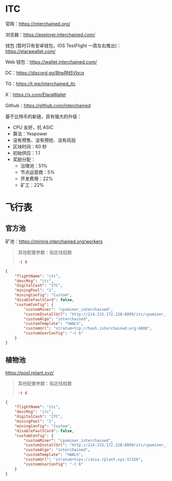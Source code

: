 # ITC

官网：https://interchained.org/

浏览器：https://explorer.interchained.com/

钱包 (暂时只有安卓钱包，IOS TestFlight 一周左右推出)：https://elarawallet.com/

Web 钱包：https://wallet.interchained.com/

DC：https://discord.gg/BtwRN5Vbcq

TG：https://t.me/interchained_itc

X：https://x.com/ElaraWallet

Github：https://github.com/interchained



基于比特币的新链，具有强大的升级：

- CPU 友好，抗 ASIC
- 算法：Yespower
- 没有预售、没有预挖、没有风投
- 区块时间：60 秒
- 初始供应：1.1
- 奖励分配：
  - 治理池：51%
  - 节点运营商：5%
  - 开发费用：22%
  - 矿工：22%



# 飞行表

## 官方池

矿池：https://mining.interchained.org/workers

> 其他配置参数：指定线程数
>
> ```ini
> -t 6
> ```



```json
{
    "flightName": "itc",
    "descMsg": "itc",
    "digitalCash": "ITC",
    "miningPool": "1",
    "miningConfig": "Custom",
    "disableFaultCard": false,
    "customConfig": {
        "customMiner": "cpuminer_interchained",
        "customInstallUrl": "http://114.215.172.228:8899/itc/cpuminer_interchained-20250904.d.tar.gz",
        "customAlgo": "interchained",
        "customTemplate": "%WAL%",
        "customUrl": "stratum+tcp://hash.interchained.org:4888",
        "customUserConfig": "-t 6"
    }
}
```



## 植物池

https://pool.rplant.xyz/

> 其他配置参数：指定线程数
>
> ```ini
> -t 6
> ```



```json
{
    "flightName": "itc",
    "descMsg": "itc",
    "digitalCash": "ITC",
    "miningPool": "1",
    "miningConfig": "Custom",
    "disableFaultCard": false,
    "customConfig": {
        "customMiner": "cpuminer_interchained",
        "customInstallUrl": "http://114.215.172.228:8899/itc/cpuminer_interchained-20250904.d.tar.gz",
        "customAlgo": "interchained",
        "customTemplate": "%WAL%",
        "customUrl": "stratum+tcps://asia.rplant.xyz:17158",
        "customUserConfig": "-t 6"
    }
}
```

